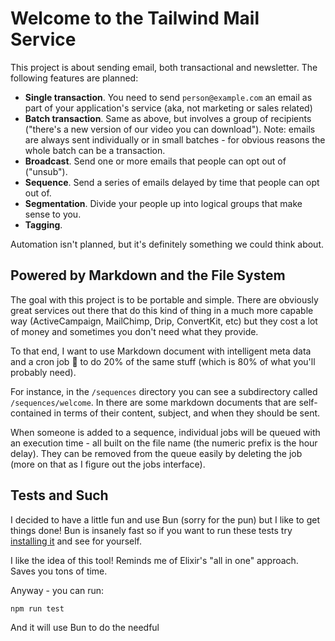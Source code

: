 # Welcome to the Tailwind Mail Service

This project is about sending email, both transactional and newsletter. The following features are planned:

 - **Single transaction**. You need to send `person@example.com` an email as part of your application's service (aka, not marketing or sales related)
 - **Batch transaction**. Same as above, but involves a group of recipients ("there's a new version of our video you can download"). Note: emails are always sent individually or in small batches - for obvious reasons the whole batch can be a transaction.
 - **Broadcast**. Send one or more emails that people can opt out of ("unsub").
 - **Sequence**. Send a series of emails delayed by time that people can opt out of.
 - **Segmentation**. Divide your people up into logical groups that make sense to you.
 - **Tagging**.

Automation isn't planned, but it's definitely something we could think about.

## Powered by Markdown and the File System

The goal with this project is to be portable and simple. There are obviously great services out there that do this kind of thing in a much more capable way (ActiveCampaign, MailChimp, Drip, ConvertKit, etc) but they cost a lot of money and sometimes you don't need what they provide.

To that end, I want to use Markdown document with intelligent meta data and a cron job 🥸 to do 20% of the same stuff (which is 80% of what you'll probably need).

For instance, in the `/sequences` directory you can see a subdirectory called `/sequences/welcome`. In there are some markdown documents that are self-contained in terms of their content, subject, and when they should be sent.

When someone is added to a sequence, individual jobs will be queued with an execution time - all built on the file name (the numeric prefix is the hour delay). They can be removed from the queue easily by deleting the job (more on that as I figure out the jobs interface).

## Tests and Such

I decided to have a little fun and use Bun (sorry for the pun) but I like to get things done! Bun is insanely fast so if you want to run these tests try [installing it](https://bun.sh/docs/installation) and see for yourself.

I like the idea of this tool! Reminds me of Elixir's "all in one" approach. Saves you tons of time.

Anyway - you can run:

```
npm run test
```

And it will use Bun to do the needful

